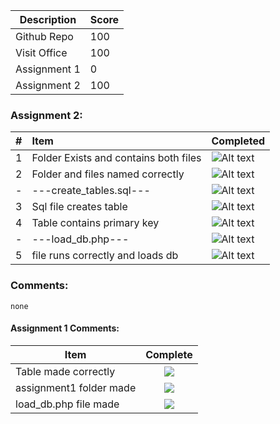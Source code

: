 | Description                             | Score |
|-----------------------------------------|-------|
| Github Repo                             |  100  |
| Visit Office                            | 100   |
| Assignment 1                            |  0  |
| Assignment 2                            |  100  |

### Assignment 2:
| #   | Item                                  | Completed      |
|:----|:--------------------------------------|:---------------|
| 1   | Folder Exists and contains both files | ![Alt text][1] |
| 2   | Folder and files named correctly      | ![Alt text][1] |
| -   | ---create_tables.sql---               | ![Alt text][1] |
| 3   | Sql file creates table                | ![Alt text][1] |
| 4   | Table contains primary key            | ![Alt text][1] |
| -   | ---load_db.php---                     | ![Alt text][1] |
| 5	  | file runs correctly and loads db      | ![Alt text][1] |
### Comments:
```
none
```

#### Assignment 1 Comments:

| Item                             | Complete |
|-----------------------------------------|:-------:|
| Table made correctly                    |  ![](http://f.cl.ly/items/2X473C1Q1F2x3S1E4231/wrong.gif)  |
| assignment1 folder made                 |  ![](http://f.cl.ly/items/2X473C1Q1F2x3S1E4231/wrong.gif)  |
| load_db.php file made                   |  ![](http://f.cl.ly/items/2X473C1Q1F2x3S1E4231/wrong.gif)  |

[1]: http://f.cl.ly/items/3E231i211n2E042B1U3K/right.png  "Correct"
[2]: http://f.cl.ly/items/2X473C1Q1F2x3S1E4231/wrong.gif  "Incorrect"
[3]: http://f.cl.ly/items/1A0d2Q1J1N1u0C3g0C1s/null.gif  "Errors"
